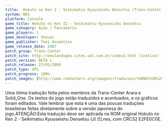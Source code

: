 ```yaml
---
title:  Hokuto no Ken 2 - Seikimatsu Kyuuseishu Densetsu (Trans-Center)
system: NES
platform: Console
game_title: Hokuto no Ken II - Seikimatsu Kyuuseishu Densetsu
game_category: Ação / Pancadaria
game_players: 1
game_developer: Shouei
game_publisher: Toei Animation
game_release_date: 1987
patch_group: Trans-Center
patch_site: http://emulandogba.sites.uol.com.br/index2.html (inativo)
patch_version: BETA 1
patch_release: 27/01/2009
patch_type: UPS
patch_progress: 100%
patch_images: [http://www.romhackers.org/imagens/traducoes/%5BNES%5D%20Hokuto%20no%20Ken%202%20-%20Seikimatsu%20Kyuuseishu%20Densetsu%20-%20Trans-Center%20-%201.png,http://www.romhackers.org/imagens/traducoes/%5BNES%5D%20Hokuto%20no%20Ken%202%20-%20Seikimatsu%20Kyuuseishu%20Densetsu%20-%20Trans-Center%20-%202.png,http://www.romhackers.org/imagens/traducoes/%5BNES%5D%20Hokuto%20no%20Ken%202%20-%20Seikimatsu%20Kyuuseishu%20Densetsu%20-%20Trans-Center%20-%203.png]
---
```

Uma ótima tradução feita pelos membros da Trans-Center Arara e Solid_One. Os textos do jogo estão traduzidos e acentuados, e os gráficos foram editados. Vale lembrar que esta é uma das poucas traduções brasileiras feitas diretamente sobre a versão japonesa do jogo.ATENÇÃO:Esta tradução deve ser aplicada na ROM original Hokuto no Ken 2 - Seikimatsu Kyuuseishu Densetsu (J) [!].nes, com CRC32 E2FE0C0E.